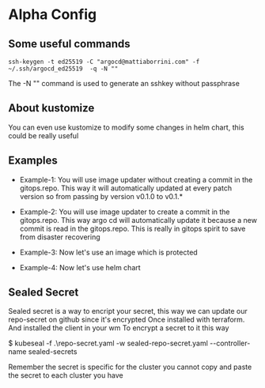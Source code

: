 Alpha Config
====

Some useful commands 
---

    ssh-keygen -t ed25519 -C "argocd@mattiaborrini.com" -f ~/.ssh/argocd_ed25519  -q -N ""

The -N "" command is used to generate an sshkey without passphrase

About kustomize
---

You can even use kustomize to modify some changes in helm chart, this could be really useful

Examples
---

- Example-1: You will use image updater without creating a commit in the gitops.repo. This way it will
automatically updated at every patch version so from passing by version v0.1.0 to v0.1.*

- Example-2: You will use image updater to create a commit in the gitops.repo. This way argo cd will automatically update
it because a new commit is read in the gitops.repo. This is really in gitops spirit to save from disaster recovering

- Example-3: Now let's use an image which is protected

- Example-4: Now let's use helm chart

Sealed Secret
-

Sealed secret is a way to encript your secret, this way we can update our repo-secret on github since it's
encrypted
Once installed with terraform. And installed the client in your wm To encrypt a secret to it this way

$ kubeseal -f .\repo-secret.yaml -w sealed-repo-secret.yaml --controller-name sealed-secrets

Remember the secret is specific for the cluster you cannot copy and paste the secret to each cluster you have
